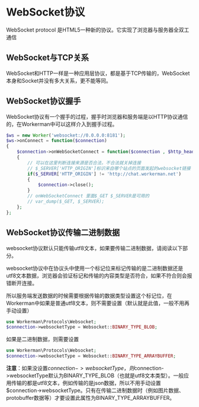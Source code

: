 # WebSocket协议

WebSocket protocol 是HTML5一种新的协议。它实现了浏览器与服务器全双工通信

## WebSocket与TCP关系

WebSocket和HTTP一样是一种应用层协议，都是基于TCP传输的，WebSocket本身和Socket并没有多大关系，更不能等同。

## WebSocket协议握手
WebSocket协议有一个握手的过程，握手时浏览器和服务端是以HTTP协议通信的，在Workerman中可以这样介入到握手过程。

```php
$ws = new Worker('websocket://0.0.0.0:8181');
$ws->onConnect = function($connection)
{
    $connection->onWebSocketConnect = function($connection , $http_header)
    {
        // 可以在这里判断连接来源是否合法，不合法就关掉连接
        // $_SERVER['HTTP_ORIGIN']标识来自哪个站点的页面发起的websocket链接
        if($_SERVER['HTTP_ORIGIN'] != 'http://chat.workerman.net')
        {
            $connection->close();
        }
        // onWebSocketConnect 里面$_GET $_SERVER是可用的
        // var_dump($_GET, $_SERVER);
    };
};
```

## WebSocket协议传输二进制数据

websocket协议默认只能传输utf8文本，如果要传输二进制数据，请阅读以下部分。

websocket协议中在协议头中使用一个标记位来标记传输的是二进制数据还是utf8文本数据，浏览器会验证标记和传输的内容类型是否符合，如果不符合则会报错断开连接。

所以服务端发送数据的时候需要根据传输的数据类型设置这个标记位，在Workerman中如果是普通utf8文本，则不需要设置（默认就是此值，一般不用再手动设置）
```php
use Workerman\Protocols\Websocket;
$connection->websocketType = Websocket::BINARY_TYPE_BLOB;
```

如果是二进制数据，则需要设置
```php
use Workerman\Protocols\Websocket;
$connection->websocketType = Websocket::BINARY_TYPE_ARRAYBUFFER;
```

**注意**：如果没设置$connection->websocketType，则$connection->websocketType默认为BINARY_TYPE_BLOB（也就是utf8文本类型）。一般应用传输的都是utf8文本，例如传输的是json数据，所以不用手动设置$connection->websocketType。只有在传输二进制数据时（例如图片数据、protobuffer数据等）才要设置此属性为BINARY_TYPE_ARRAYBUFFER。



